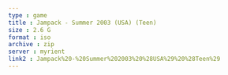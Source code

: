 ```yaml
---
type : game
title : Jampack - Summer 2003 (USA) (Teen)
size : 2.6 G
format : iso
archive : zip
server : myrient
link2 : Jampack%20-%20Summer%202003%20%28USA%29%20%28Teen%29
---
```

